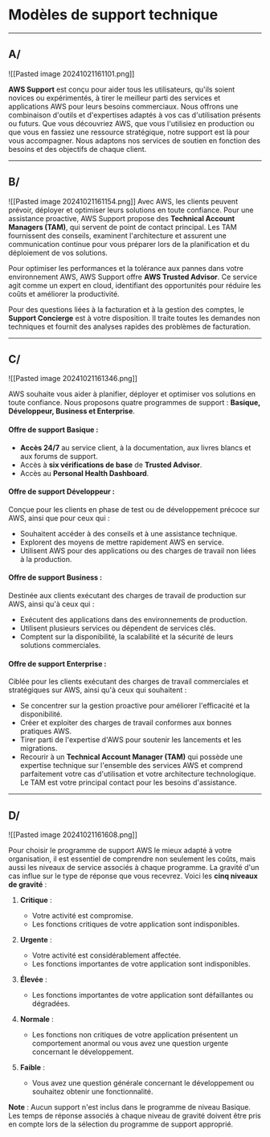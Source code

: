 
# Modèles de support technique

--------------------------------------------------------------------------

## A/

![[Pasted image 20241021161101.png]]

**AWS Support** est conçu pour aider tous les utilisateurs, qu'ils soient novices ou expérimentés, à tirer le meilleur parti des services et applications AWS pour leurs besoins commerciaux. Nous offrons une combinaison d'outils et d'expertises adaptés à vos cas d'utilisation présents ou futurs. Que vous découvriez AWS, que vous l'utilisiez en production ou que vous en fassiez une ressource stratégique, notre support est là pour vous accompagner. Nous adaptons nos services de soutien en fonction des besoins et des objectifs de chaque client.

--------------------------------------------------------------------------


## B/

![[Pasted image 20241021161154.png]]
Avec AWS, les clients peuvent prévoir, déployer et optimiser leurs solutions en toute confiance. Pour une assistance proactive, AWS Support propose des **Technical Account Managers (TAM)**, qui servent de point de contact principal. Les TAM fournissent des conseils, examinent l'architecture et assurent une communication continue pour vous préparer lors de la planification et du déploiement de vos solutions.

Pour optimiser les performances et la tolérance aux pannes dans votre environnement AWS, AWS Support offre **AWS Trusted Advisor**. Ce service agit comme un expert en cloud, identifiant des opportunités pour réduire les coûts et améliorer la productivité.

Pour des questions liées à la facturation et à la gestion des comptes, le **Support Concierge** est à votre disposition. Il traite toutes les demandes non techniques et fournit des analyses rapides des problèmes de facturation.



--------------------------------------------------------------------------


## C/

![[Pasted image 20241021161346.png]]

AWS souhaite vous aider à planifier, déployer et optimiser vos solutions en toute confiance. Nous proposons quatre programmes de support : **Basique, Développeur, Business et Enterprise**.

#### Offre de support Basique :

- **Accès 24/7** au service client, à la documentation, aux livres blancs et aux forums de support.
- Accès à **six vérifications de base** de **Trusted Advisor**.
- Accès au **Personal Health Dashboard**.

#### Offre de support Développeur :

Conçue pour les clients en phase de test ou de développement précoce sur AWS, ainsi que pour ceux qui :

- Souhaitent accéder à des conseils et à une assistance technique.
- Explorent des moyens de mettre rapidement AWS en service.
- Utilisent AWS pour des applications ou des charges de travail non liées à la production.

#### Offre de support Business :

Destinée aux clients exécutant des charges de travail de production sur AWS, ainsi qu'à ceux qui :

- Exécutent des applications dans des environnements de production.
- Utilisent plusieurs services ou dépendent de services clés.
- Comptent sur la disponibilité, la scalabilité et la sécurité de leurs solutions commerciales.

#### Offre de support Enterprise :

Ciblée pour les clients exécutant des charges de travail commerciales et stratégiques sur AWS, ainsi qu'à ceux qui souhaitent :

- Se concentrer sur la gestion proactive pour améliorer l'efficacité et la disponibilité.
- Créer et exploiter des charges de travail conformes aux bonnes pratiques AWS.
- Tirer parti de l'expertise d'AWS pour soutenir les lancements et les migrations.
- Recourir à un **Technical Account Manager (TAM)** qui possède une expertise technique sur l'ensemble des services AWS et comprend parfaitement votre cas d'utilisation et votre architecture technologique. Le TAM est votre principal contact pour les besoins d'assistance.


--------------------------------------------------------------------------


## D/

![[Pasted image 20241021161608.png]]

Pour choisir le programme de support AWS le mieux adapté à votre organisation, il est essentiel de comprendre non seulement les coûts, mais aussi les niveaux de service associés à chaque programme. La gravité d'un cas influe sur le type de réponse que vous recevrez. Voici les **cinq niveaux de gravité** :

1. **Critique** :
    
    - Votre activité est compromise.
    - Les fonctions critiques de votre application sont indisponibles.
2. **Urgente** :
    
    - Votre activité est considérablement affectée.
    - Les fonctions importantes de votre application sont indisponibles.
3. **Élevée** :
    
    - Les fonctions importantes de votre application sont défaillantes ou dégradées.
4. **Normale** :
    
    - Les fonctions non critiques de votre application présentent un comportement anormal ou vous avez une question urgente concernant le développement.
5. **Faible** :
    
    - Vous avez une question générale concernant le développement ou souhaitez obtenir une fonctionnalité.

**Note** : Aucun support n'est inclus dans le programme de niveau Basique. Les temps de réponse associés à chaque niveau de gravité doivent être pris en compte lors de la sélection du programme de support approprié.
